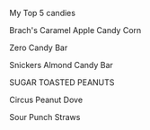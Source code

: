 My Top 5 candies


Brach's Caramel Apple Candy Corn

Zero Candy Bar

Snickers Almond Candy Bar

SUGAR TOASTED PEANUTS


Circus Peanut 
Dove


Sour Punch Straws 

